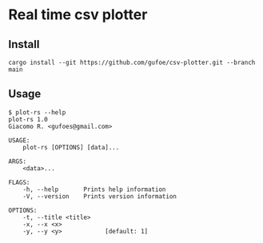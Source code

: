 # Real time csv plotter

## Install
`cargo install --git https://github.com/gufoe/csv-plotter.git --branch main`

## Usage
```
$ plot-rs --help
plot-rs 1.0
Giacomo R. <gufoes@gmail.com>

USAGE:
    plot-rs [OPTIONS] [data]...

ARGS:
    <data>...    

FLAGS:
    -h, --help       Prints help information
    -V, --version    Prints version information

OPTIONS:
    -t, --title <title>    
    -x, --x <x>            
    -y, --y <y>            [default: 1]

```
